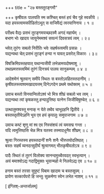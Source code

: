 +++
title = "२७ बस्ततुरङ्गमौ"

+++
कृषीवलः पालयति स्म कश्चित् बस्तं हयं चैव गृहे स्वकीये ।  
यदा हयस्त्वामयपीडितोऽभूत् स वाजिवैद्यं त्वरयानिनाय । १ ॥

परीक्ष्य वैद्यः प्रसभं तुरङ्गमयच्छदस्मै अगदं महार्घम् ।  
बभाण भोः खादय जायुनेममश्वं सयत्नं दिवसत्रयं त्वम् । २॥

भवेत् तुरंगः सबलो निरीतिः भवेः सहर्षस्त्वमपि प्रसन्नः ।  
यद्यन्यथा चेत् प्रसभं तुरङ्गं हन्या न यावत् प्रसरेत् विकारः । ३॥

विषक्रिमिग्रस्तहयात् यथान्यजीवी लभेन्नामयदोषमाशु ।  
तथाप्रमत्तस्त्वमिमं तुरंगं दिनत्रयं पालय सानुकम्पम् ॥ ४ ॥

आदेशमेनं श्रुतवान् समीपे स्थितः स बस्तोऽवहितस्तदानीम् ।  
कृषीवलस्त्वश्वमखादयत्तम् दिनेऽगदेन प्रथमे यथोक्तम्  ॥ ५ ॥

उवाच बस्तो विनयान्वितोऽश्वं भो मित्र शीघ्रं सबलो भव त्वम् ।  
यद्यन्यथा त्वां कृषकस्तु हन्यादुत्तिष्ठ यत्नेन जिजीविषुश्चेत् ॥ ६ ॥

उत्थातुमश्वस्तु मनाक् न येते तथैव चाभूदहनि द्वितीये ।  
बस्तस्तृतीयेऽहनि भूय एव हयं कृपालुः समुपाजगाम ॥ ७ ॥

उवाच कष्टं शृणु मां श्व एव निस्संशयं त्वं यमसद्म गन्ता ।  
यदि त्वमुत्तिष्ठसि चेन्न मित्र यतस्व तस्मादधुनैव शीघ्रम् ॥ ८ ॥

श्रुत्वा गिरस्तस्य हयस्तदानीं शनैः शनैः  भीरुतयोदतिष्ठत् ।  
बस्तः सहर्षं व्यनदत्सुदीर्घं श्रुत्वागमत् भीतकृषीवलोऽत्र ॥ ९ ॥

पादैः स्थितं तं तुरगं विलोक्य सानन्दमुच्चैरवदत् स्वभृत्यान् ।  
अयं ममाश्वोऽद्य गदाद्विमुक्तः भूयान्महो मे निलयेऽद्य एव ॥ १० ॥

हनाम बस्तं तरसा सुपुष्टं पिबाम खादाम च बस्तसूपम् ।  
प्रायेण सत्कार्यपरो हि जन्तुः सुकर्मणा स्वेन लभेत नाशम् ॥ ११ ॥

[ इंग्लिश्-अन्तर्जालम्]